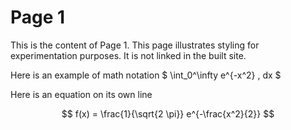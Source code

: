 # Page 1

This is the content of Page 1.  This page illustrates styling for experimentation purposes.
It is not linked in the built site.

Here is an example of math notation $ \int_0^\infty e^{-x^2} \, dx $

Here is an equation on its own line


$$
f(x) = \frac{1}{\sqrt{2 \pi}} e^{-\frac{x^2}{2}}
$$

